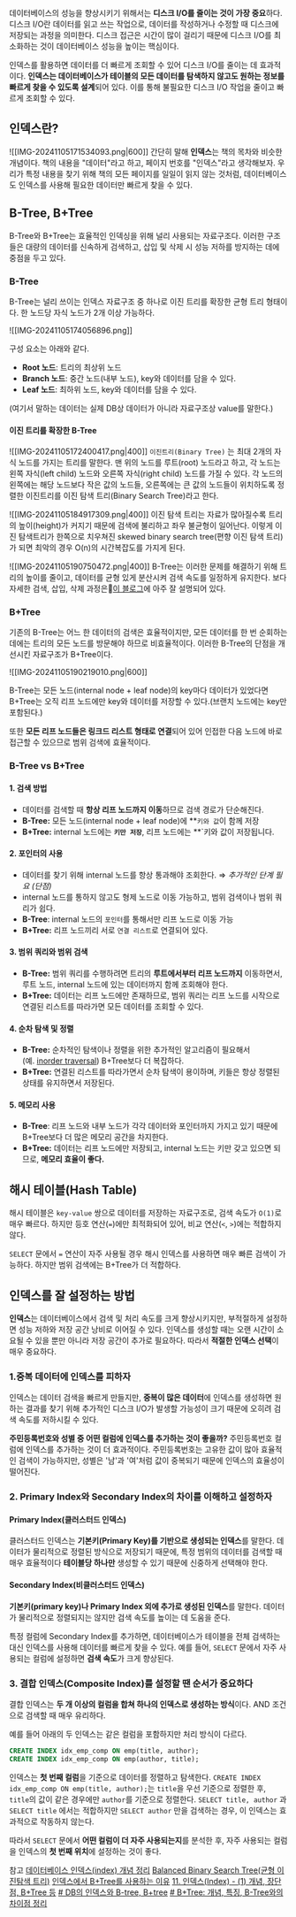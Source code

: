 데이터베이스의 성능을 향상시키기 위해서는 **디스크 I/O를 줄이는 것이 가장 중요**하다. 디스크 I/O란 데이터를 읽고 쓰는 작업으로, 데이터를 작성하거나 수정할 때 디스크에 저장되는 과정을 의미한다. 디스크 접근은 시간이 많이 걸리기 때문에 디스크 I/O를 최소화하는 것이 데이터베이스 성능을 높이는 핵심이다.

인덱스를 활용하면 데이터를 더 빠르게 조회할 수 있어 디스크 I/O를 줄이는 데 효과적이다. **인덱스는 데이터베이스가 테이블의 모든 데이터를 탐색하지 않고도 원하는 정보를 빠르게 찾을 수 있도록 설계**되어 있다. 이를 통해 불필요한 디스크 I/O 작업을 줄이고 빠르게 조회할 수 있다.

## 인덱스란?
![[IMG-20241105171534093.png|600]]
간단히 말해 **인덱스**는 책의 목차와 비슷한 개념이다. 책의 내용을 "데이터"라고 하고, 페이지 번호를 "인덱스"라고 생각해보자. 우리가 특정 내용을 찾기 위해 책의 모든 페이지를 일일이 읽지 않는 것처럼, 데이터베이스도 인덱스를 사용해 필요한 데이터만 빠르게 찾을 수 있다.

## B-Tree, B+Tree
B-Tree와 B+Tree는 효율적인 인덱싱을 위해 널리 사용되는 자료구조다. 
이러한 구조들은 대량의 데이터를 신속하게 검색하고, 삽입 및 삭제 시 성능 저하를 방지하는 데에 중점을 두고 있다.

### B-Tree
B-Tree는 널리 쓰이는 인덱스 자료구조 중 하나로 이진 트리를 확장한 균형 트리 형태이다.
한 노드당 자식 노드가 2개 이상 가능하다.

![[IMG-20241105174056896.png]]

구성 요소는 아래와 같다.
- **Root 노드**: 트리의 최상위 노드
- **Branch 노드**: 중간 노드(내부 노드), key와 데이터를 담을 수 있다.
- **Leaf 노드**: 최하위 노드, key와 데이터를 담을 수 있다.

(여기서 말하는 데이터는 실제 DB상 데이터가 아니라 자료구조상 value를 말한다.)

#### 이진 트리를 확장한 B-Tree
![[IMG-20241105172400417.png|400]]
`이진트리(Binary Tree)` 는 최대 2개의 자식 노드를 가지는 트리를 말한다.
맨 위의 노드를 루트(root) 노드라고 하고, 각 노드는 왼쪽 자식(left child) 노드와 오른쪽 자식(right child) 노드를 가질 수 있다.
각 노드의 왼쪽에는 해당 노드보다 작은 값의 노드들, 오른쪽에는 큰 값의 노드들이 위치하도록 정렬한 이진트리를 이진 탐색 트리(Binary Search Tree)라고 한다.

![[IMG-20241105184917309.png|400]]
이진 탐색 트리는 자료가 많아질수록 트리의 높이(height)가 커지기 때문에 검색에 불리하고 좌우 불균형이 일어난다.
이렇게 이진 탐색트리가 한쪽으로 치우쳐진 skewed binary search tree(편향 이진 탐색 트리)가 되면 최악의 경우 O(n)의 시간복잡도를 가지게 된다.

![[IMG-20241105190750472.png|400]]
B-Tree는 이러한 문제를 해결하기 위해 트리의 높이를 줄이고, 데이터를 균형 있게 분산시켜 검색 속도를 일정하게 유지한다.
보다 자세한 검색, 삽입, 삭제 과정은[이 블로그](https://rebro.kr/169)에 아주 잘 설명되어 있다.

### B+Tree 
기존의 B-Tree는 어느 한 데이터의 검색은 효율적이지만, 모든 데이터를 한 번 순회하는 데에는 트리의 모든 노드를 방문해야 하므로 비효율적이다. 이러한 B-Tree의 단점을 개선시킨 자료구조가 B+Tree이다. 

![[IMG-20241105190219010.png|600]]

B-Tree는 모든 노드(internal node + leaf node)의 key마다 데이터가 있었다면 B+Tree는 오직 리프 노드에만 key와 데이터를 저장할 수 있다.(브랜치 노드에는 key만 포함된다.)

또한 **모든 리프 노드들은 링크드 리스트 형태로 연결**되어 있어 인접한 다음 노드에 바로 접근할 수 있으므로 범위 검색에 효율적이다.


### B-Tree vs B+Tree

#### 1. 검색 방법
- 데이터를 검색할 때 **항상 리프 노드까지 이동**하므로 검색 경로가 단순해진다.
- **B-Tree:** 모든 노드(internal node + leaf node)에 **`키와 값`이 함께 저장
- **B+Tree:** internal 노드에는 **`키만 저장`**, 리프 노드에는 **`키와 값이 저장됩니다.

#### 2. **포인터의 사용**
- 데이터를 찾기 위해 internal 노드를 항상 통과해야 조회한다. ⇒ _추가적인 단계 필요 (단점)_
- internal 노드를 통하지 않고도 형제 노드로 이동 가능하고, 범위 검색이나 범위 쿼리가 쉽다.
- **B-Tree**: internal 노드의 `포인터`를 통해서만 리프 노드로 이동 가능
- **B+Tree:** 리프 노드끼리 서로 `연결 리스트`로 연결되어 있다.

#### 3. 범위 쿼리와 범위 검색
- **B-Tree:** 범위 쿼리를 수행하려면 트리의 **루트에서부터 리프 노드까지** 이동하면서, 루트 노드, internal 노드에 있는 데이터까지 함께 조회해야 한다.
- **B+Tree:** 데이터는 리프 노드에만 존재하므로, 범위 쿼리는 리프 노드를 시작으로 연결된 리스트를 따라가면 모든 데이터를 조회할 수 있다.

#### 4. 순차 탐색 및 정렬
- **B-Tree:** 순차적인 탐색이나 정렬을 위한 추가적인 알고리즘이 필요해서 (예. [inorder traversal](https://engineerinsight.tistory.com/321#%E2%9C%94%EF%B8%8F%C2%A0inorder%20traversal%20(%EC%A4%91%EC%9C%84%20%EC%88%9C%ED%9A%8C)-1)) B+Tree보다 더 복잡하다.
- **B+Tree:** 연결된 리스트를 따라가면서 순차 탐색이 용이하며, 키들은 항상 정렬된 상태를 유지하면서 저장된다.

#### 5. 메모리 사용
- **B-Tree**: 리프 노드와 내부 노드가 각각 데이터와 포인터까지 가지고 있기 때문에 B+Tree보다 더 많은 메모리 공간을 차지한다.
- **B+Tree:** 데이터는 리프 노드에만 저장되고, internal 노드는 키만 갖고 있으면 되므로, **메모리 효율이 좋다.**


## 해시 테이블(Hash Table)
해시 테이블은 `key-value` 쌍으로 데이터를 저장하는 자료구조로, 검색 속도가 `O(1)`로 매우 빠르다. 하지만 등호 연산(`=`)에만 최적화되어 있어, 비교 연산(`<`, `>`)에는 적합하지 않다.

`SELECT` 문에서 `=` 연산이 자주 사용될 경우 해시 인덱스를 사용하면 매우 빠른 검색이 가능하다. 하지만 범위 검색에는 B+Tree가 더 적합하다.


## 인덱스를 잘 설정하는 방법
**인덱스**는 데이터베이스에서 검색 및 처리 속도를 크게 향상시키지만, 부적절하게 설정하면 성능 저하와 저장 공간 낭비로 이어질 수 있다. 인덱스를 생성할 때는 오랜 시간이 소요될 수 있을 뿐만 아니라 저장 공간이 추가로 필요하다. 따라서 **적절한 인덱스 선택**이 매우 중요하다.

### 1.중복 데이터에 인덱스를 피하자
인덱스는 데이터 검색을 빠르게 만들지만, **중복이 많은 데이터**에 인덱스를 생성하면 원하는 결과를 찾기 위해 추가적인 디스크 I/O가 발생할 가능성이 크기 때문에 오히려 검색 속도를 저하시킬 수 있다.

**주민등록번호와 성별 중 어떤 컬럼에 인덱스를 추가하는 것이 좋을까?**
주민등록번호 컬럼에 인덱스를 추가하는 것이 더 효과적이다. 주민등록번호는 고유한 값이 많아 효율적인 검색이 가능하지만, 성별은 '남'과 '여'처럼 값이 중복되기 때문에 인덱스의 효율성이 떨어진다.

### 2. Primary Index와 Secondary Index의 차이를 이해하고 설정하자

#### Primary Index(클러스터드 인덱스)
클러스터드 인덱스는 **기본키(Primary Key)를 기반으로 생성되는 인덱스**를 말한다.
데이터가 물리적으로 정렬된 방식으로 저장되기 때문에, 특정 범위의 데이터를 검색할 때 매우 효율적이다
**테이블당 하나만** 생성할 수 있기 때문에 신중하게 선택해야 한다.

#### Secondary Index(비클러스터드 인덱스)
**기본키(primary key)나 Primary Index 외에 추가로 생성된 인덱스**를 말한다.
데이터가 물리적으로 정렬되지는 않지만 검색 속도를 높이는 데 도움을 준다.

특정 컬럼에 Secondary Index를 추가하면, 데이터베이스가 테이블을 전체 검색하는 대신 인덱스를 사용해 데이터를 빠르게 찾을 수 있다.
예를 들어, `SELECT` 문에서 자주 사용되는 컬럼에 설정하면 **검색 속도**가 크게 향상된다.


### 3. 결합 인덱스(Composite Index)를 설정할 땐 순서가 중요하다
결합 인덱스는 **두 개 이상의 컬럼을 합쳐 하나의 인덱스로 생성하는 방식**이다. AND 조건으로 검색할 때 매우 유리하다.

예를 들어 아래의 두 인덱스는 같은 컬럼을 포함하지만 처리 방식이 다르다.
```sql
CREATE INDEX idx_emp_comp ON emp(title, author);
CREATE INDEX idx_emp_comp ON emp(author, title);
```
인덱스는 **첫 번째 컬럼**을 기준으로 데이터를 정렬하고 탐색한다. 
`CREATE INDEX idx_emp_comp ON emp(title, author);`는 `title`을 우선 기준으로 정렬한 후, `title`의 값이 같은 경우에만 `author`를 기준으로 정렬한다.
`SELECT title, author` 과 `SELECT title` 에서는 적합하지만 `SELECT author` 만을 검색하는 경우, 이 인덱스는 효과적으로 작동하지 않는다.

따라서 `SELECT` 문에서 **어떤 컬럼이 더 자주 사용되는지**를 분석한 후, 자주 사용되는 컬럼을 인덱스의 **첫 번째 위치**에 설정하는 것이 좋다.





참고
[데이터베이스 인덱스(index) 개념 정리](https://ittrue.tistory.com/331#google_vignette)
[Balanced Binary Search Tree(균형 이진탐색 트리)](https://jeonyoungho.github.io/posts/Balanced-Binary-Search-Tree/)
[인덱스에서 B+Tree를 사용하는 이유](https://munak.tistory.com/182)
[11. 인덱스(Index) - (1) 개념, 장단점, B+Tree 등](https://rebro.kr/167)
[# DB의 인덱스와 B-tree, B+tree](https://escapefromcoding.tistory.com/731)
[# B+Tree: 개념, 특징, B-Tree와의 차이점 정리](https://engineerinsight.tistory.com/336)
